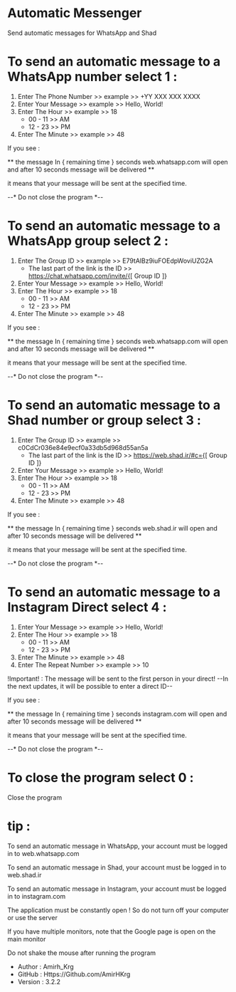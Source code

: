 # Automatic  Messenger
Send automatic messages for WhatsApp and Shad

# To send an automatic message to a WhatsApp number       select 1 :
  1) Enter The Phone Number >> example >> +YY XXX XXX XXXX
  2) Enter Your Message     >> example >> Hello, World!
  3) Enter The Hour         >> example >> 18
      * 00 - 11 >> AM
      * 12 - 23 >> PM
  4) Enter The Minute       >> example >> 48
  
  If you see : 
  
  ** the message In { remaining time } seconds web.whatsapp.com will open and after 10 seconds message will be delivered ** 
  
  it means that your message will be sent at the specified time.
  
  --* Do not close the program *--

# To send an automatic message to a WhatsApp group        select 2 :
  1) Enter The Group ID     >> example >> E79tAlBz9iuFOEdpWoviUZG2A 
      * The last part of the link is the ID >> https://chat.whatsapp.com/invite/{[ Group ID ]}
  2) Enter Your Message     >> example >> Hello, World!
  3) Enter The Hour         >> example >> 18
      * 00 - 11 >> AM
      * 12 - 23 >> PM
  4) Enter The Minute       >> example >> 48
    
  If you see : 
  
  ** the message In { remaining time } seconds web.whatsapp.com will open and after 10 seconds message will be delivered ** 
  
  it means that your message will be sent at the specified time.
  
  --* Do not close the program *--
    
# To send an automatic message to a Shad number or group  select 3 :
  1) Enter The Group ID      >> example >> c0CdCr036e84e9ecf0a33db5d968d55an5a
      * The last part of the link is the ID >> https://web.shad.ir/#c={[ Group ID ]}
  2) Enter Your Message     >> example >> Hello, World!
  3) Enter The Hour         >> example >> 18
      * 00 - 11 >> AM
      * 12 - 23 >> PM
  4) Enter The Minute       >> example >> 48
  
  If you see : 
  
   ** the message In { remaining time } seconds web.shad.ir will open and after 10 seconds message will be delivered ** 
   
  it means that your message will be sent at the specified time.
  
  --* Do not close the program *--

# To send an automatic message to a Instagram Direct  select 4 :
  1) Enter Your Message      >> example >> Hello, World!
  2) Enter The Hour          >> example >> 18
      * 00 - 11 >> AM
      * 12 - 23 >> PM
  3) Enter The Minute        >> example >> 48
  4) Enter The Repeat Number >> example >> 10
  
  !Important! : The message will be sent to the first person in your direct!
  --In the next updates, it will be possible to enter a direct ID--
  
  If you see : 
  
   ** the message In { remaining time } seconds instagram.com will open and after 10 seconds message will be delivered ** 
   
  it means that your message will be sent at the specified time.
  
  --* Do not close the program *--
  
# To close the program                                    select 0 :

  Close the program
  
  
# tip :
  To send an automatic message in WhatsApp, your account must be logged in to web.whatsapp.com
  
  To send an automatic message in Shad, your account must be logged in to web.shad.ir
  
  To send an automatic message in Instagram, your account must be logged in to instagram.com
  
  The application must be constantly open ! So do not turn off your computer or use the server
  
  If you have multiple monitors, note that the Google page is open on the main monitor
  
  Do not shake the mouse after running the program
  
* Author   :   Amirh_Krg
* GitHub   : Https://Github.com/AmirHKrg
* Version  : 3.2.2
